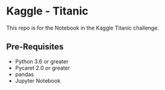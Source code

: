 # Kaggle - Titanic
This repo is for the Notebook in the Kaggle Titanic challenge.

## Pre-Requisites
- Python 3.6 or greater
- Pycaret 2.0 or greater
- pandas
- Jupyter Notebook



